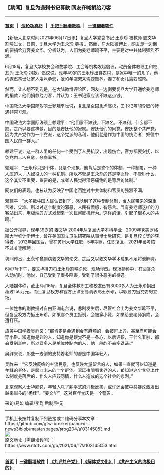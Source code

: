 ### 【禁闻】复旦为遇刺书记募款 网友齐喊捐给刀客
------------------------

#### [首页](https://github.com/gfw-breaker/banned-news3/blob/master/README.md) &nbsp;&nbsp;|&nbsp;&nbsp; [法轮功真相](https://github.com/begood0513/basic/blob/master/README.md)  &nbsp;&nbsp;|&nbsp;&nbsp; [手把手翻墙教程](https://github.com/gfw-breaker/guides/wiki)  &nbsp;&nbsp;|&nbsp;&nbsp; [一键翻墙软件](https://github.com/gfw-breaker/nogfw/blob/master/README.md)  



<div><div class="post_content" itemprop="articleBody">
 <p>
  【新唐人北京时间2021年06月17日讯】复旦大学党委书记
  <ok href="https://www.ntdtv.com/gb/王永珍.htm">
   王永珍
  </ok>
  被教师
  <ok href="https://www.ntdtv.com/gb/姜文华.htm">
   姜文华
  </ok>
  割喉过世，日前，复旦大学为王永珍
  <ok href="https://www.ntdtv.com/gb/募捐.htm">
   募捐
  </ok>
  。然而，在大陆微博上，网友却一边倒的要捐给刀客姜文华。分析认为，人们为姜老师鸣不平，主要是对中共体制强烈不满。
 </p>
 <p>
  6月15号，复旦大学校友会和数学院、工会等机构发起倡议，动员全体教职工和校友为
  <ok href="https://www.ntdtv.com/gb/王永珍.htm">
   王永珍
  </ok>
  捐款。倡议说，现年49岁的王永珍出身农村，是家中唯一的儿子，他的骤然离世让家人难以承受，他的年迈双亲需要赡养，妻子和女儿需要照顾。
 </p>
 <p>
  然而，让人想不到的是，在大陆微博评论区，网友一边倒要复旦大学开通给姜老师的捐款，他们捐款给刀客，并认为：王书记家应该不缺这点钱。
 </p>
 <p>
  中国政法大学国际法硕士赖建平也说，复旦是全国重点高校，王书记等领导层的待遇非常可观。
 </p>
 <p>
  中国政法大学国际法硕士赖建平：“他们家不缺钱，不缺名，不缺利，什么都不缺。之所以要这样做，目的是安抚他的家属。安抚他们的同党，安抚整个共产党。因为共产党作为一个党派，这个党派的私利，他们就是作为中国的统治者，奴役中国人民的一群人。”
 </p>
 <p>
  赖建平说，这一群人里的任何一个受到了人民抗议，出现伤亡，官方都要安抚，以免党内人人自危、分崩离析。
 </p>
 <p>
  赖建平：“王永珍只是个体，只是个现象，他背后是整个的体制，一种制度，一种人压迫人，人奴役人的一种机制。所以不管是王永珍的还是李永珍，不管叫什么，这个其实不重要，重要的是，或者人民觉得深恶痛绝的是背后的体制。”
 </p>
 <p>
  网友们的表现，也被认为反映了中国老百姓对中共体制和官员的强烈不满。
 </p>
 <p>
  赖建平：“大多数中国人民认识到了，感觉到了这种专制体制，给人民带来的深重苦难、灾难。所以对这个制度的邪恶，人民有愤怒，有怨言。当有姜老师这样的刀客站出来，用极端的方式发起来一次民间反抗行为。这样的话，引起了很多人的共鸣。”
 </p>
 <p>
  据公开报导，现年39岁的
  <ok href="https://www.ntdtv.com/gb/姜文华.htm">
   姜文华
  </ok>
  2004年从复旦大学本科毕业，2009年获美罗格斯大学统计学博士，曾在美国国立卫生研究院从事博士后研究，是复旦校长奖的获得者，2012年回国后，曾在苏州大学任职，5年期满，任职复旦，2021年因考核不过关遭解聘。
 </p>
 <p>
  坊间传出，王永珍曾剽窃姜文华的论文，之后又以姜文华学术成果不足将他解聘。
 </p>
 <p>
  6月7号下午，姜文华持刀将王永珍割喉杀死，现场惨烈。现场视频中，在回答杀人动机时，他说，自己受到了很多陷害，受到了很多恶劣的待遇。
 </p>
 <p>
  大陆媒体称，截止6月16号，复旦全体教职工和校友已有3000多人为王永珍捐出超过150万元。而且复旦校方和官方正试图高调表彰王永珍，以彰显力挺党委的立场。
 </p>
 <p>
  一位姓林的副教授对自由亚洲电台说，悲剧发生后，尽管社会上为姜文华鸣不平，但复旦校方力挺王永珍，如果哪个员工抵制，会被穿小鞋，如果给姜老师捐款，会遭打压。
 </p>
 <p>
  旅美中国学者吴祚来：“那肯定是会遇到会有麻烦的，会被盯上的，甚至有可能会穿小鞋。知道你是谁的人，知道你是跟党不是一条心，以后评职，干什么事啦，都会受到影响，所以很多人是单位体制内的人，他一般的不会多说话。”
 </p>
 <p>
  吴祚来说，那些一边倒的支持姜老师的都是中国年轻人。
 </p>
 <p>
  吴祚来：“它反映网络的主流民意，也反映大量留言的人，如果一查就可以知道是年轻的群体，是面向未来的一个群体。真正抬眼看世界的人，都知道这个世界上什么制度是落后的，什么人应该同情，什么人造成的这个社会的悲剧。”
 </p>
 <p>
  北京观察人士华颇说，年轻人除了躺平式的消极反抗，或许还会被中共暴政激发出越来越多的“杨佳”、“姜文华”，这对百年党庆是一个警告。
 </p>
 <p>
  采访/易如 编辑/李韵 后制/钟元
 </p>
 <div class="single_ad">
 </div>
</div>
</div>
<hr/>
手机上长按并复制下列链接或二维码分享本文章：<br/>
https://github.com/gfw-breaker/banned-news3/blob/master/pages/prog204/a103145053.md <br/>
<a href='https://github.com/gfw-breaker/banned-news3/blob/master/pages/prog204/a103145053.md'><img src='https://github.com/gfw-breaker/banned-news3/blob/master/pages/prog204/a103145053.md.png'/></a> <br/>
原文地址（需翻墙访问）：https://www.ntdtv.com/gb/2021/06/17/a103145053.html


------------------------
#### [首页](https://github.com/gfw-breaker/banned-news3/blob/master/README.md) &nbsp;|&nbsp; [一键翻墙软件](https://github.com/gfw-breaker/nogfw/blob/master/README.md) &nbsp;| [《九评共产党》](https://github.com/gfw-breaker/9ping.md/blob/master/README.md#九评之一评共产党是什么) | [《解体党文化》](https://github.com/gfw-breaker/jtdwh.md/blob/master/README.md) | [《共产主义的终极目的》](https://github.com/gfw-breaker/gczydzjmd.md/blob/master/README.md)


<img src='http://gfw-breaker.win/banned-news3/pages/prog204/a103145053.md' width='0px' height='0px'/>